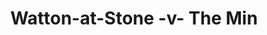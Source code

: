 ---
year: "2012"
serialNumber: "0418" 
game: "Watton-at-Stone"
title: "Watton-at-Stone -v- The Min"
gameLocation: "The Meadow"
gameDate: ""
shortReport: ""
result: ""
resultType: ""
type: "game"
---